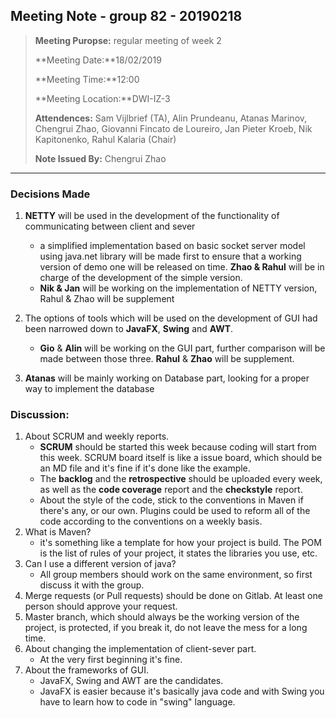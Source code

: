 ## Meeting Note - group 82 - 20190218

> **Meeting Puropse:** regular meeting of week 2
>
> **Meeting Date:**18/02/2019
>
> **Meeting Time:**12:00
>
> **Meeting Location:**DWI-IZ-3
>
> **Attendences:**  Sam Vijlbrief (TA), Alin Prundeanu, Atanas Marinov, Chengrui Zhao, Giovanni Fincato de Loureiro, Jan Pieter Kroeb, Nik Kapitonenko, Rahul Kalaria (Chair)
>
> **Note Issued By:** Chengrui Zhao



---

### Decisions Made

1. **NETTY** will be used in the development of the functionality of communicating between client and sever
   * a simplified implementation based on basic socket server model using java.net library will be made first to ensure that a working version of demo one will be released on time. **Zhao & Rahul** will be in charge of the development of the simple version.
   * **Nik & Jan** will be working on the implementation of NETTY version, Rahul & Zhao will be supplement 
2. The options of tools which will be used on the development of GUI had been narrowed down to **JavaFX**, **Swing** and **AWT**.
   * **Gio** & **Alin** will be working on the GUI part, further comparison will be made between those three. **Rahul** & **Zhao** will be supplement. 

3. **Atanas** will be mainly working on Database part, looking for a proper way to implement the database

 

### Discussion:

1. About SCRUM and weekly reports.
   * **SCRUM** should be started this week because coding will start from this week. SCRUM board itself is like a issue board, which should be an MD file and it's fine if it's done like the example. 
   * The **backlog** and the **retrospective** should be uploaded every week, as well as the **code coverage** report and the **checkstyle** report. 
   * About the style of the code, stick to the conventions in Maven if there's any, or our own. Plugins could be used to reform all of the code according to the conventions on a weekly basis. 
2. What is Maven?
   * it's something like a template for how your project is build. The POM is the list of rules of your project, it states the libraries you use, etc.
3. Can I use a different version of java?
   * All group members should work on the same environment, so first discuss it with the group. 
4. Merge requests (or Pull requests) should be done on Gitlab. At least one person should approve your request. 
5. Master branch, which should always be the working version of the project, is protected, if you break it, do not leave the mess for a long time.
6. About changing the implementation of client-sever part.
   * At the very first beginning it's fine.
7. About the frameworks of GUI.
   * JavaFX, Swing and AWT are the candidates.
   * JavaFX is easier because it's basically java code and with Swing you have to learn how to code in "swing" language. 
 





 